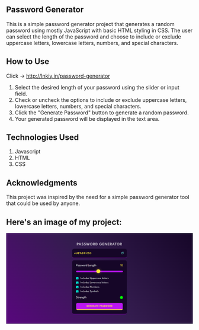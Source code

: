 ## Password Generator
This is a simple password generator project that generates a random password using mostly JavaScript with basic HTML styling in CSS. The user can select the length of the password and choose to include or exclude uppercase letters, lowercase letters, numbers, and special characters.


## How to Use

Click -> http://lnkiy.in/password-generator 
<ol>
<li>Select the desired length of your password using the slider or input field.</li>
<li>Check or uncheck the options to include or exclude uppercase letters, lowercase letters, numbers, and special characters.</li>
<li>Click the "Generate Password" button to generate a random password.</li>
<li>Your generated password will be displayed in the text area.</li>
</ol>

## Technologies Used

<ol>
  <li>Javascript</li>
  <li>HTML</li>
  <li>CSS</li>
</ol>

## Acknowledgments

This project was inspired by the need for a simple password generator tool that could be used by anyone. 

## Here's an image of my project:

![PasswordGenerator](project-image.png)